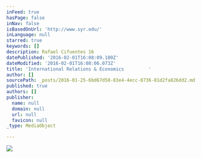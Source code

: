 ```yaml
---
inFeed: true
hasPage: false
inNav: false
isBasedOnUrl: 'http://www.syr.edu/'
inLanguage: null
starred: true
keywords: []
description: Rafael Cifuentes 16
datePublished: '2016-02-01T16:08:09.180Z'
dateModified: '2016-02-01T16:08:06.073Z'
title: 'International Relations & Economics         '
author: []
sourcePath: _posts/2016-01-25-6bd67d58-83e4-4ecc-8736-81d2fa826dd2.md
published: true
authors: []
publisher:
  name: null
  domain: null
  url: null
  favicon: null
_type: MediaObject

---
```

![](https://s3-us-west-2.amazonaws.com/the-grid-img/p/70e7eccbba0436f7eed69333d6c38ec9c4ec5c00.jpg)